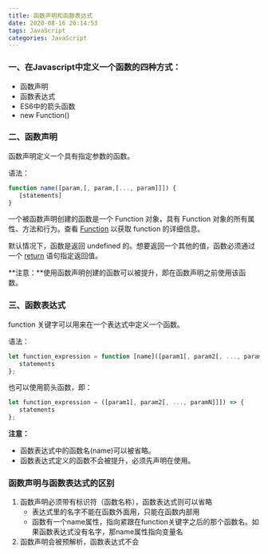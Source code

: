 ```yaml
---
title: 函数声明和函数表达式
date: 2020-08-16 20:14:53
tags: JavaScript
categories: JavaScript
---
```


### 一、在Javascript中定义一个函数的四种方式：

- 函数声明
- 函数表达式
- ES6中的箭头函数
- new Function()

### 二、函数声明

函数声明定义一个具有指定参数的函数。

语法：

```javascript
function name([param,[, param,[..., param]]]) {
   [statements]
}
```

一个被函数声明创建的函数是一个 Function 对象，具有 Function 对象的所有属性、方法和行为。查看 [Function](https://developer.mozilla.org/en/JavaScript/Reference/Global_Objects/Function) 以获取 function 的详细信息。

默认情况下，函数是返回 undefined 的。想要返回一个其他的值，函数必须通过一个 [return](https://developer.mozilla.org/en/JavaScript/Reference/Statements/return) 语句指定返回值。

**注意：**使用函数声明创建的函数可以被提升，即在函数声明之前使用该函数。

### 三、函数表达式

function 关键字可以用来在一个表达式中定义一个函数。

语法：

```JavaScript
let function_expression = function [name]([param1[, param2[, ..., paramN]]]) {
   statements
};
```

也可以使用箭头函数，即：

```JavaScript
let function_expression = ([param1[, param2[, ..., paramN]]]) => {
   statements
};
```

**注意：**

- 函数表达式中的函数名(name)可以被省略。
- 函数表达式定义的函数不会被提升，必须先声明在使用。

### 函数声明与函数表达式的区别

1. 函数声明必须带有标识符（函数名称），函数表达式则可以省略
   - 表达式里的名字不能在函数外面用，只能在函数内部用
   - 函数有一个name属性，指向紧跟在function关键字之后的那个函数名。如果函数表达式没有名字，那name属性指向变量名
2. 函数声明会被预解析，函数表达式不会


